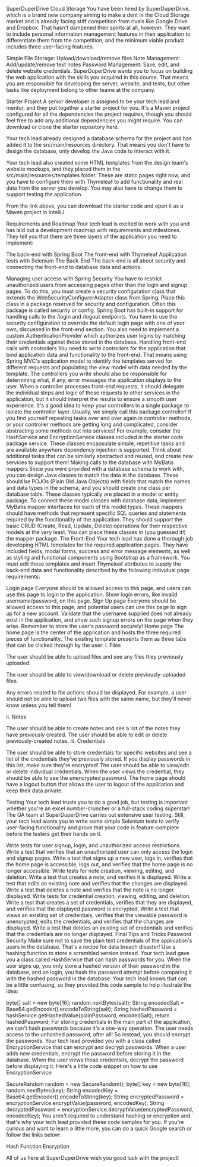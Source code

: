 SuperDuperDrive Cloud Storage
You have been hired by SuperDuperDrive, which is a brand new company aiming to make a dent in the Cloud Storage market and is already facing stiff competition from rivals like Google Drive and Dropbox. That hasn't dampened their spirits at all, however. They want to include personal information management features in their application to differentiate them from the competition, and the minimum viable product includes three user-facing features:

Simple File Storage: Upload/download/remove files
Note Management: Add/update/remove text notes
Password Management: Save, edit, and delete website credentials.
SuperDuperDrive wants you to focus on building the web application with the skills you acquired in this course. That means you are responsible for developing the server, website, and tests, but other tasks like deployment belong to other teams at the company.

Starter Project
A senior developer is assigned to be your tech lead and mentor, and they put together a starter project for you. It's a Maven project configured for all the dependencies the project requires, though you should feel free to add any additional dependencies you might require. You can download or clone the starter repository here.

Your tech lead already designed a database schema for the project and has added it to the src/main/resources directory. That means you don't have to design the database, only develop the Java code to interact with it.

Your tech lead also created some HTML templates from the design team's website mockups, and they placed them in the src/main/resources/templates folder. These are static pages right now, and you have to configure them with Thymeleaf to add functionality and real data from the server you develop. You may also have to change them to support testing the application.

From the link above, you can download the starter code and open it as a Maven project in IntelliJ.

Requirements and Roadmap
Your tech lead is excited to work with you and has laid out a development roadmap with requirements and milestones. They tell you that there are three layers of the application you need to implement:

The back-end with Spring Boot
The front-end with Thymeleaf
Application tests with Selenium
The Back-End
The back-end is all about security and connecting the front-end to database data and actions.

Managing user access with Spring Security
You have to restrict unauthorized users from accessing pages other than the login and signup pages. To do this, you must create a security configuration class that extends the WebSecurityConfigurerAdapter class from Spring. Place this class in a package reserved for security and configuration. Often this package is called security or config.
Spring Boot has built-in support for handling calls to the /login and /logout endpoints. You have to use the security configuration to override the default login page with one of your own, discussed in the front-end section.
You also need to implement a custom AuthenticationProvider which authorizes user logins by matching their credentials against those stored in the database.
Handling front-end calls with controllers
You need to write controllers for the application that bind application data and functionality to the front-end. That means using Spring MVC's application model to identify the templates served for different requests and populating the view model with data needed by the template.
The controllers you write should also be responsible for determining what, if any, error messages the application displays to the user. When a controller processes front-end requests, it should delegate the individual steps and logic of those requests to other services in the application, but it should interpret the results to ensure a smooth user experience.
It's a good idea to keep your controllers in a single package to isolate the controller layer. Usually, we simply call this package controller!
If you find yourself repeating tasks over and over again in controller methods, or your controller methods are getting long and complicated, consider abstracting some methods out into services! For example, consider the HashService and EncryptionService classes included in the starter code package service. These classes encapsulate simple, repetitive tasks and are available anywhere dependency injection is supported. Think about additional tasks that can be similarly abstracted and reused, and create new services to support them!
Making calls to the database with MyBatis mappers
Since you were provided with a database schema to work with, you can design Java classes to match the data in the database. These should be POJOs (Plain Old Java Objects) with fields that match the names and data types in the schema, and you should create one class per database table. These classes typically are placed in a model or entity package.
To connect these model classes with database data, implement MyBatis mapper interfaces for each of the model types. These mappers should have methods that represent specific SQL queries and statements required by the functionality of the application. They should support the basic CRUD (Create, Read, Update, Delete) operations for their respective models at the very least. You can place these classes in (you guessed it!) the mapper package.
The Front-End
Your tech lead has done a thorough job developing HTML templates for the required application pages. They have included fields, modal forms, success and error message elements, as well as styling and functional components using Bootstrap as a framework. You must edit these templates and insert Thymeleaf attributes to supply the back-end data and functionality described by the following individual page requirements:

Login page
Everyone should be allowed access to this page, and users can use this page to login to the application.
Show login errors, like invalid username/password, on this page.
Sign Up page
Everyone should be allowed access to this page, and potential users can use this page to sign up for a new account.
Validate that the username supplied does not already exist in the application, and show such signup errors on the page when they arise.
Remember to store the user's password securely!
Home page The home page is the center of the application and hosts the three required pieces of functionality. The existing template presents them as three tabs that can be clicked through by the user:
i. Files

The user should be able to upload files and see any files they previously uploaded.

The user should be able to view/download or delete previously-uploaded files.

Any errors related to file actions should be displayed. For example, a user should not be able to upload two files with the same name, but they'll never know unless you tell them!

ii. Notes

The user should be able to create notes and see a list of the notes they have previously created.
The user should be able to edit or delete previously-created notes.
iii. Credentials

The user should be able to store credentials for specific websites and see a list of the credentials they've previously stored. If you display passwords in this list, make sure they're encrypted!
The user should be able to view/edit or delete individual credentials. When the user views the credential, they should be able to see the unencrypted password.
The home page should have a logout button that allows the user to logout of the application and keep their data private.

Testing
Your tech lead trusts you to do a good job, but testing is important whether you're an excel number-cruncher or a full-stack coding superstar! The QA team at SuperDuperDrive carries out extensive user testing. Still, your tech lead wants you to write some simple Selenium tests to verify user-facing functionality and prove that your code is feature-complete before the testers get their hands on it.

Write tests for user signup, login, and unauthorized access restrictions.
Write a test that verifies that an unauthorized user can only access the login and signup pages.
Write a test that signs up a new user, logs in, verifies that the home page is accessible, logs out, and verifies that the home page is no longer accessible.
Write tests for note creation, viewing, editing, and deletion.
Write a test that creates a note, and verifies it is displayed.
Write a test that edits an existing note and verifies that the changes are displayed.
Write a test that deletes a note and verifies that the note is no longer displayed.
Write tests for credential creation, viewing, editing, and deletion.
Write a test that creates a set of credentials, verifies that they are displayed, and verifies that the displayed password is encrypted.
Write a test that views an existing set of credentials, verifies that the viewable password is unencrypted, edits the credentials, and verifies that the changes are displayed.
Write a test that deletes an existing set of credentials and verifies that the credentials are no longer displayed.
Final Tips and Tricks
Password Security
Make sure not to save the plain text credentials of the application's users in the database. That's a recipe for data breach disaster! Use a hashing function to store a scrambled version instead. Your tech lead gave you a class called HashService that can hash passwords for you. When the user signs up, you only store a hashed version of their password in the database, and on login, you hash the password attempt before comparing it with the hashed password in the database. Your tech lead knows that can be a little confusing, so they provided this code sample to help illustrate the idea:

byte[] salt = new byte[16];
random.nextBytes(salt);
String encodedSalt = Base64.getEncoder().encodeToString(salt);
String hashedPassword = hashService.getHashedValue(plainPassword, encodedSalt);
return hashedPassword;
For storing credentials in the main part of the application, we can't hash passwords because it's a one-way operation. The user needs access to the unhashed password, after all! So instead, you should encrypt the passwords. Your tech lead provided you with a class called EncryptionService that can encrypt and decrypt passwords. When a user adds new credentials, encrypt the password before storing it in the database. When the user views those credentials, decrypt the password before displaying it. Here's a little code snippet on how to use EncryptionService:

SecureRandom random = new SecureRandom();
byte[] key = new byte[16];
random.nextBytes(key);
String encodedKey = Base64.getEncoder().encodeToString(key);
String encryptedPassword = encryptionService.encryptValue(password, encodedKey);
String decryptedPassword = encryptionService.decryptValue(encryptedPassword, encodedKey);
You aren't required to understand hashing or encryption and that's why your tech lead provided these code samples for you. If you're curious and want to learn a little more, you can do a quick Google search or follow the links below:

Hash Function Encryption

All of us here at SuperDuperDrive wish you good luck with the project!
